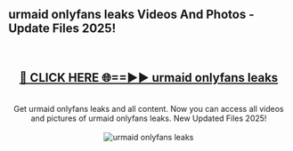 <h2>urmaid onlyfans leaks Videos And Photos - Update Files 2025!</h2>
<br>
<div align="center">
<h2><a href="https://linkcuts.com/hfmhzwbr" rel="nofollow">🔴 CLICK HERE 🌐==►► urmaid onlyfans leaks</a></h2>
<br>
Get urmaid onlyfans leaks and all content. Now you can access all videos and pictures of urmaid onlyfans leaks. New Updated Files 2025!
<br>
<br>
<a href="https://linkcuts.com/hfmhzwbr" rel="nofollow" data-target="animated-image.originalLink"><img src="https://i.ibb.co.com/WyWwxjT/player-gif2.gif" alt="urmaid onlyfans leaks" style="max-width: 100%; display: inline-block;" data-target="animated-image.originalImage"></a>
</div>
<br>